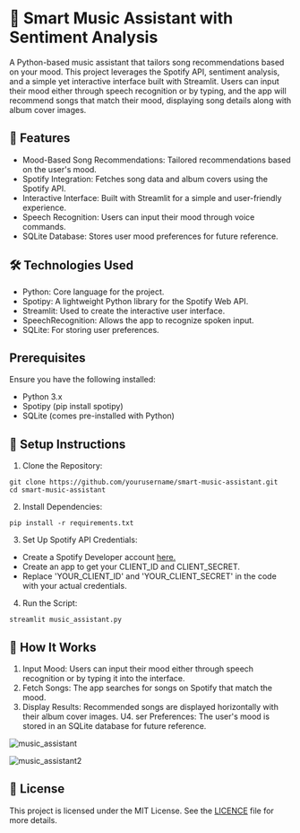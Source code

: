 # 🎵 Smart Music Assistant with Sentiment Analysis 
A Python-based music assistant that tailors song recommendations based on your mood. This project leverages the Spotify API, sentiment analysis, and a simple yet interactive interface built with Streamlit. Users can input their mood either through speech recognition or by typing, and the app will recommend songs that match their mood, displaying song details along with album cover images.

## 🚀 Features

+ Mood-Based Song Recommendations: Tailored recommendations based on the user's mood.
+ Spotify Integration: Fetches song data and album covers using the Spotify API.
+ Interactive Interface: Built with Streamlit for a simple and user-friendly experience.
+ Speech Recognition: Users can input their mood through voice commands.
+ SQLite Database: Stores user mood preferences for future reference.

## 🛠️ Technologies Used

+ Python: Core language for the project.
+ Spotipy: A lightweight Python library for the Spotify Web API.
+ Streamlit: Used to create the interactive user interface.
+ SpeechRecognition: Allows the app to recognize spoken input.
+ SQLite: For storing user preferences.
  
## Prerequisites
Ensure you have the following installed:
+ Python 3.x
+ Spotipy (pip install spotipy)
+ SQLite (comes pre-installed with Python)

## 🔧 Setup Instructions
1. Clone the Repository:
   
```
git clone https://github.com/yourusername/smart-music-assistant.git
cd smart-music-assistant   
 ```
2. Install Dependencies:

```
pip install -r requirements.txt
```
3. Set Up Spotify API Credentials:

+ Create a Spotify Developer account [here.](https://developer.spotify.com)
+ Create an app to get your CLIENT_ID and CLIENT_SECRET.
+ Replace 'YOUR_CLIENT_ID' and 'YOUR_CLIENT_SECRET' in the code with your actual credentials.
4. Run the Script:

```
streamlit music_assistant.py
```

## 🎤 How It Works
1. Input Mood: Users can input their mood either through speech recognition or by typing it into the interface.
2. Fetch Songs: The app searches for songs on Spotify that match the mood.
3. Display Results: Recommended songs are displayed horizontally with their album cover images.
U4. ser Preferences: The user's mood is stored in an SQLite database for future reference.

![music_assistant](https://github.com/user-attachments/assets/253db7de-a2f6-4ad3-be48-8689d23334dc)

![music_assistant2](https://github.com/user-attachments/assets/75d63b4c-1012-42ed-861d-3ee5778f1fdf)




## 📝 License
This project is licensed under the MIT License. See the [LICENCE](https://github.com/git/git-scm.com/blob/main/MIT-LICENSE.txt) file for more details.     
